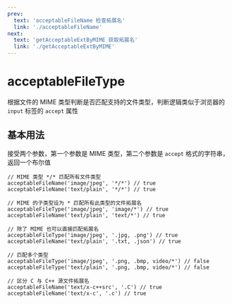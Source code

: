 ```yaml
---
prev:
  text: 'acceptableFileName 检查拓展名'
  link: './acceptableFileName'
next:
  text: 'getAcceptableExtByMIME 获取拓展名'
  link: './getAcceptableExtByMIME'
---
```


# acceptableFileType

根据文件的 MIME 类型判断是否匹配支持的文件类型，判断逻辑类似于浏览器的 `input` 标签的 `accept` 属性

## 基本用法

接受两个参数，第一个参数是 MIME 类型，第二个参数是 `accept` 格式的字符串，返回一个布尔值

```JS
// MIME 类型 */* 匹配所有文件类型
acceptableFileName('image/jpeg', '*/*') // true
acceptableFileName('text/plain', '*/*') // true

// MIME 的子类型设为 * 匹配所有此类型的文件拓展名
acceptableFileType('image/jpeg', 'image/*') // true
acceptableFileName('text/plain', 'text/*') // true

// 除了 MIME 也可以直接匹配拓展名
acceptableFileType('image/jpeg', '.jpg, .png') // true
acceptableFileName('text/plain', '.txt, .json') // true

// 匹配多个类型
acceptableFileType('image/jpeg', '.png, .bmp, video/*') // false
acceptableFileType('text/plain', '.png, .bmp, video/*') // false

// 区分 C 与 C++ 源文件拓展名
acceptableFileName('text/x-c++src', '.C') // true
acceptableFileName('text/x-c', '.c') // true
```
